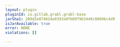 ```yaml
---
layout: plugin
pluginId: io.gitlab.grabl.grabl-base
jarSha1: 289d2e074624e0393a9fb8979b3449c08696c4d9
isJarAvailable: true
error: NONE
violations: []

---
```

